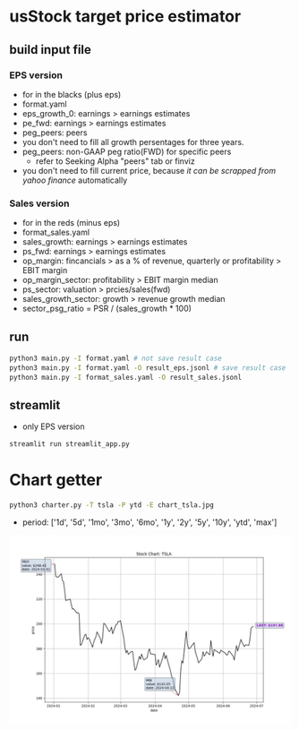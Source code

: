 # usStock target price estimator

## build input file

### EPS version
- for in the blacks (plus eps)
- format.yaml
- eps_growth_0: earnings > earnings estimates
- pe_fwd: earnings > earnings estimates
- peg_peers: peers
- you don't need to fill all growth persentages for three years.
- peg_peers: non-GAAP peg ratio(FWD) for specific peers
    - refer to Seeking Alpha "peers" tab or finviz
- you don't need to fill current price, because *it can be scrapped from yahoo finance* automatically

### Sales version
- for in the reds (minus eps)
- format_sales.yaml
- sales_growth: earnings > earnings estimates
- ps_fwd: earnings > earnings estimates
- op_margin: fincancials > as a % of revenue, quarterly or profitability > EBIT margin
- op_margin_sector: profitability > EBIT margin median
- ps_sector: valuation > prcies/sales(fwd)
- sales_growth_sector: growth > revenue growth median
- sector_psg_ratio = PSR / (sales_growth * 100)

## run
```bash
python3 main.py -I format.yaml # not save result case
python3 main.py -I format.yaml -O result_eps.jsonl # save result case
python3 main.py -I format_sales.yaml -O result_sales.jsonl
```

## streamlit
- only EPS version
```bash
streamlit run streamlit_app.py
```

# Chart getter
```bash
python3 charter.py -T tsla -P ytd -E chart_tsla.jpg
```
- period: ['1d', '5d', '1mo', '3mo', '6mo', '1y', '2y', '5y', '10y', 'ytd', 'max']

![chart_tsla](/src/chart_tsla.jpg)